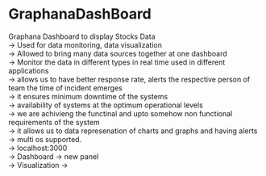 # GraphanaDashBoard
Graphana Dashboard to display Stocks Data <br />
-> Used for data monitoring, data visualization <br />
-> Allowed to bring many data sources together at one dashboard <br />
-> Monitor the data in different types in real time used in different applications <br />
-> allows us to have better response rate, alerts the respective person of team the time of incident emerges <br />
-> it ensures minimum downtime of the systems  <br />
-> availability of systems at the optimum operational levels <br />
-> we are achivieng the functinal and upto somehow non functional requirements of the system <br />
-> it allows us to data represenation of charts and graphs and having alerts  <br />
-> multi os supported. <br />
-> localhost:3000 <br />
-> Dashboard -> new panel <br />
-> Visualization ->  <br />


